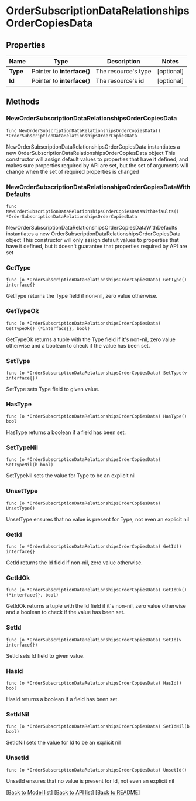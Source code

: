 # OrderSubscriptionDataRelationshipsOrderCopiesData

## Properties

Name | Type | Description | Notes
------------ | ------------- | ------------- | -------------
**Type** | Pointer to **interface{}** | The resource&#39;s type | [optional] 
**Id** | Pointer to **interface{}** | The resource&#39;s id | [optional] 

## Methods

### NewOrderSubscriptionDataRelationshipsOrderCopiesData

`func NewOrderSubscriptionDataRelationshipsOrderCopiesData() *OrderSubscriptionDataRelationshipsOrderCopiesData`

NewOrderSubscriptionDataRelationshipsOrderCopiesData instantiates a new OrderSubscriptionDataRelationshipsOrderCopiesData object
This constructor will assign default values to properties that have it defined,
and makes sure properties required by API are set, but the set of arguments
will change when the set of required properties is changed

### NewOrderSubscriptionDataRelationshipsOrderCopiesDataWithDefaults

`func NewOrderSubscriptionDataRelationshipsOrderCopiesDataWithDefaults() *OrderSubscriptionDataRelationshipsOrderCopiesData`

NewOrderSubscriptionDataRelationshipsOrderCopiesDataWithDefaults instantiates a new OrderSubscriptionDataRelationshipsOrderCopiesData object
This constructor will only assign default values to properties that have it defined,
but it doesn't guarantee that properties required by API are set

### GetType

`func (o *OrderSubscriptionDataRelationshipsOrderCopiesData) GetType() interface{}`

GetType returns the Type field if non-nil, zero value otherwise.

### GetTypeOk

`func (o *OrderSubscriptionDataRelationshipsOrderCopiesData) GetTypeOk() (*interface{}, bool)`

GetTypeOk returns a tuple with the Type field if it's non-nil, zero value otherwise
and a boolean to check if the value has been set.

### SetType

`func (o *OrderSubscriptionDataRelationshipsOrderCopiesData) SetType(v interface{})`

SetType sets Type field to given value.

### HasType

`func (o *OrderSubscriptionDataRelationshipsOrderCopiesData) HasType() bool`

HasType returns a boolean if a field has been set.

### SetTypeNil

`func (o *OrderSubscriptionDataRelationshipsOrderCopiesData) SetTypeNil(b bool)`

 SetTypeNil sets the value for Type to be an explicit nil

### UnsetType
`func (o *OrderSubscriptionDataRelationshipsOrderCopiesData) UnsetType()`

UnsetType ensures that no value is present for Type, not even an explicit nil
### GetId

`func (o *OrderSubscriptionDataRelationshipsOrderCopiesData) GetId() interface{}`

GetId returns the Id field if non-nil, zero value otherwise.

### GetIdOk

`func (o *OrderSubscriptionDataRelationshipsOrderCopiesData) GetIdOk() (*interface{}, bool)`

GetIdOk returns a tuple with the Id field if it's non-nil, zero value otherwise
and a boolean to check if the value has been set.

### SetId

`func (o *OrderSubscriptionDataRelationshipsOrderCopiesData) SetId(v interface{})`

SetId sets Id field to given value.

### HasId

`func (o *OrderSubscriptionDataRelationshipsOrderCopiesData) HasId() bool`

HasId returns a boolean if a field has been set.

### SetIdNil

`func (o *OrderSubscriptionDataRelationshipsOrderCopiesData) SetIdNil(b bool)`

 SetIdNil sets the value for Id to be an explicit nil

### UnsetId
`func (o *OrderSubscriptionDataRelationshipsOrderCopiesData) UnsetId()`

UnsetId ensures that no value is present for Id, not even an explicit nil

[[Back to Model list]](../README.md#documentation-for-models) [[Back to API list]](../README.md#documentation-for-api-endpoints) [[Back to README]](../README.md)


